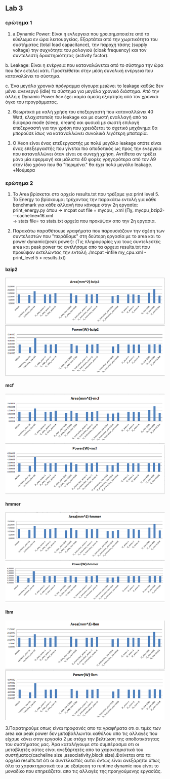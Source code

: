 ## Lab 3

### ερώτημα 1

1. a.Dynamic Power: Είναι η ενλεργεια που χρεισημοποιείτε από το κύκλωμα εν ώρα λειτουργείας. Εξαρτάται από την χωριτικότητα του συστήματος (total load capacitance), την παροχή τάσης (supply voltage) την συχνότητα του ρολογιού (cloak frequency) και τον συντελεστή δραστηριότητας (activity factor).

b. Leakage: Είναι η ενέργεια που καταναλώνεται από το σύστημα την ώρα που δεν εκτελεί κάτι. Προστείθεται στην μέση συνολική ενέργεια που καταναλώνει το σύστημα. 

c. Ένα μεγάλο χρονικά πρόγραμμα σίγουρα μειώνει το leakage καθώς δεν μένει ανενεργό (idle) το σύστημα για μεγάλο χρονικό διάστημα. Από την άλλη η Dynamic Power δεν έχει καμία άμεση εξάρτηση από τον χρονικό όγκο του προγράμματος. 

2. Θεωριτικά με καλή χρήση του επεξεργαστή που καταναλλώνει 40 Watt, ελαχιστοποίη του leakage και με σωστή εναλλαγή από τα διάφορα mode (sleep, dream) και φυσικά με σωστή επιλογή επεξεργαστή για την χρήση που χρειάζεται το σχετικό μηχάνημα θα μπορούσε ίσως να καταναλλώνει συνολικά λιγότερη μπαταρία. 


3. Ο Xeon είναι ένας επεξεργαστής με πολύ μεγάλο leakage οπότε είναι ένας επεξεργαστής που γίνεται πιο αποδοτικός ως προς την ενεργεια που καταναλλώνει όταν είναι σε συνεχή χρήση. Αντίθετα αν τρέξει μόνο μία εφερμογή και μάλιστα 40 φορές γρηγορότερα από τον Α9 στον ίδιο χρόνο που θα "περιμένει" θα έχει πολύ μεγάλο leakage. +Νούμερα


### ερώτημα 2
1. To Area βρίσκεται στο αρχείο results.txt που τρέξαμε για print level 5.                                    
To Energy το βρίσκουμαι τρέχοντας την παρακάτω εντολή για κάθε benchmark για κάθε αλλαγή που κάναμε στην 2η εργασία:
print_energy.py <mcpat out file> <gem5 stats file> 
 όπου -> mcpat out file = mycpu_    .xml (Πχ. mycpu_bzip2---cacheline=16.xml                                    
      -> stats file= τα stats.txt αρχεία που προκύψαν απο την 2η εργασια.
  

2. Παρακάτω παραθέτουμε γραφήματα  που παρουσιάζουν την σχέση των συντελεστών που "πειράξαμε" στη δεύτερη εργασία με το area και το power dynamic(peak power):        (Τις πληροφορίες για τους συντελεστές area και peak power τις αντλήσαμε απο τα αρχεια results.txt που προκύψαν εκτελώντας την εντολή 
./mcpat -infile my_cpu.xml -print_level 5 > results.txt)

#### **bzip2**                                                                                     
![What is this](area-bzip.png)                                                                                             
![What is this](power-bzip2.png)                                                                             
                                                                                                                   
#### **mcf**                                                                                                                             
![What is this](area-mcf.png)                                         
![What is this](power-mcf.png)                                      

#### **hmmer**                                                                                                                          
![What is this](area-hmmer.png)                              
![What is this](power-hmmer.png)                              
                                                             
#### **lbm**                                                                                                                      
![What is this](area-lbm.png)                        
![What is this](power-lbm.png)                                                 


3.Παρατηρούμε οπως είναι προφανές απο τα γραφήματα οτι οι τιμές των area και peak power δεν μεταβάλλωνται καθόλου απο τις αλλαγές που είχαμε κάνει στην εργασία 2 με στόχο την βελτίωση της αποδοτικότητας του συστήματος μας. Άρα καταλήγουμε στο συμπέρασμα οτι οι μεταβλητές αύτες είναι ανεξάρτητές απο τα χαρακτηριστικά του συστήματος(cacheline size ,associativity,block size).Φαίνεται απο τα αρχεία results.txt ότι οι συντέλεστές αυτοί όντως είναι ανεξάρητοι όπως όλα τα χαρακτηριστικά του με εξαίρεση το runtime dynamic που είναι το μοναδίκο που επηρεάζεται απο τις αλλαγές της προηγούμενης εργασίάς.
